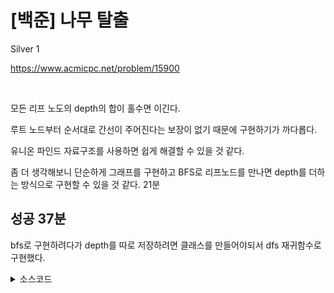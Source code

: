 # [백준] 나무 탈출

Silver 1

https://www.acmicpc.net/problem/15900

<br>

모든 리프 노도의 depth의 합이 홀수면 이긴다.

루트 노드부터 순서대로 간선이 주어진다는 보장이 없기 때문에 구현하기가 까다롭다.

유니온 파인드 자료구조를 사용하면 쉽게 해결할 수 있을 것 같다.

좀 더 생각해보니 단순하게 그래프를 구현하고 BFS로 리프노드를 만나면 depth를 더하는 방식으로 구현할 수 있을 것 같다. 21분

## 성공 37분

bfs로 구현하려다가 depth를 따로 저장하려면 클래스를 만들어야되서 dfs 재귀함수로 구현했다.

<details><summary>소스코드</summary>

```java
import java.io.*;
import java.util.*;

public class Main {

    final int ROOT_NODE = 0;

    int numOfNode;
    List<List<Integer>> adjList;
    boolean[] visited;

    int sumOfDepthOfLeafNodes = 0;

    void dfs(int depth, int curNode) {
        List<Integer> curAdjList = adjList.get(curNode);

        boolean isLeafNode = true;

        for (int nextNode : curAdjList) {
            if(visited[nextNode]) continue;

            isLeafNode = false;
            visited[nextNode] = true;
            dfs(depth + 1, nextNode);
        }

        if(isLeafNode) {
            sumOfDepthOfLeafNodes += depth;
        }
    }

    void solution() throws Exception {
        BufferedReader br = new BufferedReader(new InputStreamReader(System.in));
        BufferedWriter bw = new BufferedWriter(new OutputStreamWriter(System.out));

        numOfNode = Integer.parseInt(br.readLine());
        adjList = new ArrayList<>();
        for (int i = 0; i < numOfNode; i++) {
            adjList.add(new ArrayList<>());
        }
        visited = new boolean[numOfNode];
        Arrays.fill(visited, false);
        visited[ROOT_NODE] = true;

        for (int i = 0; i < numOfNode - 1; i++) {
            StringTokenizer st = new StringTokenizer(br.readLine(), " ");
            int a = Integer.parseInt(st.nextToken());
            int b = Integer.parseInt(st.nextToken());
            a--;
            b--;
            adjList.get(a).add(b);
            adjList.get(b).add(a);
        }

        dfs(0, ROOT_NODE);

        if (sumOfDepthOfLeafNodes % 2 == 0) bw.write("No\n");
        else bw.write("Yes\n");

        br.close();
        bw.close();
    }

    public static void main(String[] args) throws Exception {
        new Main().solution();
    }
}
```

</details>